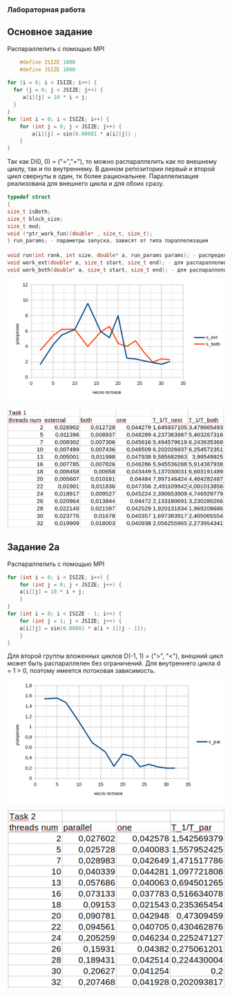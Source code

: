 ### Лабораторная работа

## Основное задание
Распараллелить с помощью MPI
```c
    #define ISIZE 1000
    #define JSIZE 1000
```
```c
for (i = 0; i < ISIZE; i++) {
  for (j = 0; j < JSIZE; j++) {
     a[i][j] = 10 * i + j;
  }
}
for (int i = 0; i < ISIZE; i++) {
	for (int j = 0; j < JSIZE; j++) {
	    a[i][j] = sin(0.00001 * a[i][j]) ;
	}
}
```
Так как D(0, 0) = ("=","="), то можно распараллелить как по внешнему циклу, так и по внутреннему.
В данном репозитории первый и второй цикл свернуты в один, тк более рациональнее.
Параллелизация реализована для внешнего цикла и для обоих сразу.
```c
typedef struct
{
size_t isBoth;
size_t block_size;
size_t mod;
void (*ptr_work_fun)(double* , size_t, size_t);
} run_params; - параметры запуска, зависят от типа параллелизации

void run(int rank, int size, double* a, run_params params); - распределяет задачи между потоками и собирает данные
void work_ext(double* a, size_t start, size_t end); - для распараллеливания внешнего цикла
void work_both(double* a, size_t start, size_t end); - для распараллеливания внешнего и внутреннего циклов
```

![Alt-текст](pics/task1.png "task1")

![Alt-текст](pics/task1_data.png "task1_data")

## Задание 2а
Распараллелить с помощью MPI
```c
for (int i = 0; i < ISIZE; i++) {
    for (int j = 0; j < JSIZE; j++) {
    a[i][j] = 10 * i + j;
    }
}
for (int i = 0; i < ISIZE - 1; i++) {
    for (int j = 1; j < JSIZE; j++) {
    a[i][j] = sin(0.00001 * a[i + 1][j - 1]);
    }
}
```
Для второй группы вложенных циклов D(-1, 1) = (">", "<"), внешний цикл может быть распараллелен без ограничений.
Для внутреннего цикла d = 1 > 0, поэтому имеется потоковая зависимость.

![Alt-текст](pics/task2.png "task2")

![Alt-текст](pics/task2_data.png "task2_data")
